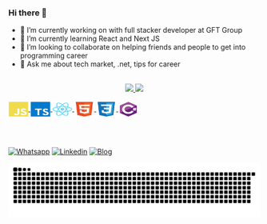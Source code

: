 ### Hi there 👋

- 🔭 I’m currently working on with full stacker developer at GFT Group
- 🌱 I’m currently learning React and Next JS
- 👯 I’m looking to collaborate on helping friends and people to get into programming career
- 💬 Ask me about tech market, .net, tips for career



<br />

<div align="center">
  <a href="https://github.com/ronaldeived">
  <img height="180em" src="https://github-readme-stats.vercel.app/api?username=ronaldeived&show_icons=true&theme=dracula&include_all_commits=true&count_private=true"/>
  <img height="180em" src="https://github-readme-stats.vercel.app/api/top-langs/?username=ronaldeived&layout=compact&langs_count=7&theme=dracula"/>
</div>

<div style="display: inline_block"><br>
  <img align="center" alt="Ronaldeived-Js" height="30" width="40" src="https://raw.githubusercontent.com/devicons/devicon/master/icons/javascript/javascript-plain.svg">
  <img align="center" alt="Ronaldeived-Ts" height="30" width="40" src="https://raw.githubusercontent.com/devicons/devicon/master/icons/typescript/typescript-plain.svg">
  <img align="center" alt="Ronaldeived-React" height="30" width="40" src="https://raw.githubusercontent.com/devicons/devicon/master/icons/react/react-original.svg">
  <img align="center" alt="Ronaldeived-HTML" height="30" width="40" src="https://raw.githubusercontent.com/devicons/devicon/master/icons/html5/html5-original.svg">
  <img align="center" alt="Ronaldeived-CSS" height="30" width="40" src="https://raw.githubusercontent.com/devicons/devicon/master/icons/css3/css3-original.svg">
  <img align="center" alt="Ronaldeived-Csharp" height="30" width="40" src="https://raw.githubusercontent.com/devicons/devicon/master/icons/csharp/csharp-original.svg">
</div>
  
  ##
 
<div><br>
  
[![Whatsapp](https://img.shields.io/badge/WhatsApp-25D366?style=for-the-badge&logo=whatsapp&logoColor=white)](https://wa.link/mecdnq)
[![Linkedin](https://img.shields.io/badge/LinkedIn-0077B5?style=for-the-badge&logo=linkedin&logoColor=white)](https://www.linkedin.com/in/ronaldeived)
[![Blog](https://img.shields.io/website?label=Blog&style=for-the-badge&url=https://sujeitoprogramador.com/)](https://blog-nextjs-ronaldeived.vercel.app/)
  
![Snake animation](https://github.com/ronaldeived/ronaldeived/blob/output/github-contribution-grid-snake.svg)
</div>
